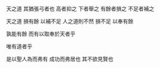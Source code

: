 天之道
其猶張弓者也
高者抑之
下者舉之
有餘者損之
不足者補之

天之道
損有餘
以補不足
人之道則不然
損不足
以奉有餘

孰能有餘
而有以取奉於天者乎

唯有道者乎

是以聖人為而弗有
成功而弗居也
其不欲見賢也
